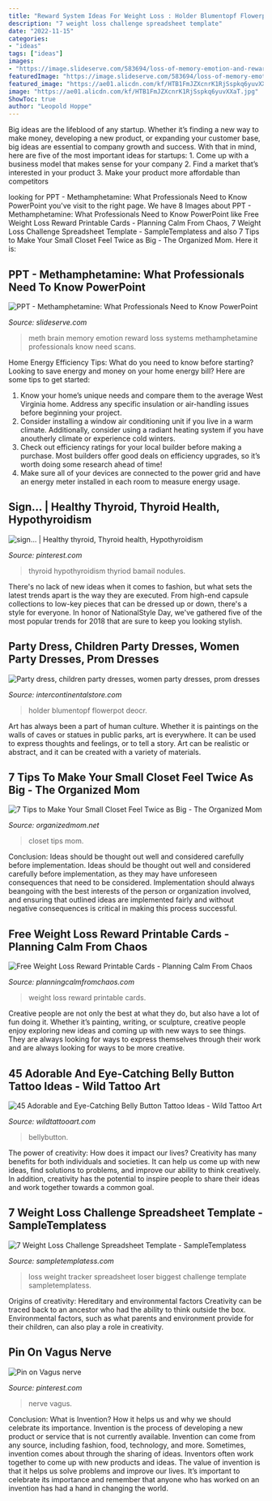 ```yaml
---
title: "Reward System Ideas For Weight Loss : Holder Blumentopf Flowerpot Deocr"
description: "7 weight loss challenge spreadsheet template"
date: "2022-11-15"
categories:
- "ideas"
tags: ["ideas"]
images:
- "https://image.slideserve.com/583694/loss-of-memory-emotion-and-reward-systems-in-the-meth-brain-l.jpg"
featuredImage: "https://image.slideserve.com/583694/loss-of-memory-emotion-and-reward-systems-in-the-meth-brain-l.jpg"
featured_image: "https://ae01.alicdn.com/kf/HTB1FmJZXcnrK1RjSspkq6yuvXXaT.jpg"
image: "https://ae01.alicdn.com/kf/HTB1FmJZXcnrK1RjSspkq6yuvXXaT.jpg"
ShowToc: true
author: "Leopold Hoppe"
---
```



Big ideas are the lifeblood of any startup. Whether it’s finding a new way to make money, developing a new product, or expanding your customer base, big ideas are essential to company growth and success. With that in mind, here are five of the most important ideas for startups: 1. Come up with a business model that makes sense for your company 2. Find a market that’s interested in your product 3. Make your product more affordable than competitors 
	

		
looking for PPT - Methamphetamine: What Professionals Need to Know PowerPoint you've visit to the right page. We have 8 Images about PPT - Methamphetamine: What Professionals Need to Know PowerPoint like Free Weight Loss Reward Printable Cards - Planning Calm From Chaos, 7 Weight Loss Challenge Spreadsheet Template - SampleTemplatess and also 7 Tips to Make Your Small Closet Feel Twice as Big - The Organized Mom. Here it is:
		
    
## PPT - Methamphetamine: What Professionals Need To Know PowerPoint

<img loading=lazy src="https://image.slideserve.com/583694/loss-of-memory-emotion-and-reward-systems-in-the-meth-brain-l.jpg" onerror="this.onerror=null;this.src='https://tse4.mm.bing.net/th?id=OIP.-elHqEqc3KiZ-Y8DNz6ldAHaFj&amp;pid=15.1';" alt="PPT - Methamphetamine: What Professionals Need to Know PowerPoint">

_Source: slideserve.com_

>meth brain memory emotion reward loss systems methamphetamine professionals know need scans. 

	

Home Energy Efficiency Tips: What do you need to know before starting?
Looking to save energy and money on your home energy bill? Here are some tips to get started: 
1. Know your home’s unique needs and compare them to the average West Virginia home. Address any specific insulation or air-handling issues before beginning your project. 
2. Consider installing a window air conditioning unit if you live in a warm climate. Additionally, consider using a radiant heating system if you have anoutherly climate or experience cold winters. 
3. Check out efficiency ratings for your local builder before making a purchase. Most builders offer good deals on efficiency upgrades, so it’s worth doing some research ahead of time! 
4. Make sure all of your devices are connected to the power grid and have an energy meter installed in each room to measure energy usage.

    
## Sign... | Healthy Thyroid, Thyroid Health, Hypothyroidism

<img loading=lazy src="https://i.pinimg.com/736x/05/ca/22/05ca228df48cf84ff0343d2b103bb339--thyroid-issues-thyroid-disease.jpg" onerror="this.onerror=null;this.src='https://tse4.mm.bing.net/th?id=OIP.Bkszp6flrpfhHRNmi-1yPQHaGw&amp;pid=15.1';" alt="sign... | Healthy thyroid, Thyroid health, Hypothyroidism">

_Source: pinterest.com_

>thyroid hypothyroidism thyriod bamail nodules. 

	

There's no lack of new ideas when it comes to fashion, but what sets the latest trends apart is the way they are executed. From high-end capsule collections to low-key pieces that can be dressed up or down, there's a style for everyone. In honor of NationalStyle Day, we've gathered five of the most popular trends for 2018 that are sure to keep you looking stylish.

    
## Party Dress, Children Party Dresses, Women Party Dresses, Prom Dresses

<img loading=lazy src="https://ae01.alicdn.com/kf/HTB1FmJZXcnrK1RjSspkq6yuvXXaT.jpg" onerror="this.onerror=null;this.src='https://tse4.mm.bing.net/th?id=OIP.05Zl9RJ7AT4oV-DSnhShjAHaHa&amp;pid=15.1';" alt="Party dress, children party dresses, women party dresses, prom dresses">

_Source: intercontinentalstore.com_

>holder blumentopf flowerpot deocr. 

	

Art has always been a part of human culture. Whether it is paintings on the walls of caves or statues in public parks, art is everywhere. It can be used to express thoughts and feelings, or to tell a story. Art can be realistic or abstract, and it can be created with a variety of materials.

    
## 7 Tips To Make Your Small Closet Feel Twice As Big - The Organized Mom

<img loading=lazy src="https://www.organizedmom.net/wp-content/uploads/2018/03/unf2017-109.jpg" onerror="this.onerror=null;this.src='https://tse2.mm.bing.net/th?id=OIP.aSr8ujHl0qCGWdie809pmAHaJ4&amp;pid=15.1';" alt="7 Tips to Make Your Small Closet Feel Twice as Big - The Organized Mom">

_Source: organizedmom.net_

>closet tips mom. 

	

Conclusion: Ideas should be thought out well and considered carefully before implementation.
Ideas should be thought out well and considered carefully before implementation, as they may have unforeseen consequences that need to be considered. Implementation should always beangoing with the best interests of the person or organization involved, and ensuring that outlined ideas are implemented fairly and without negative consequences is critical in making this process successful.

    
## Free Weight Loss Reward Printable Cards - Planning Calm From Chaos

<img loading=lazy src="https://planningcalmfromchaos.com/wp-content/uploads/printable-weight-loss-reward-cards.jpg" onerror="this.onerror=null;this.src='https://tse4.mm.bing.net/th?id=OIP.rStibZTvP88qFIISghqrXgHaLH&amp;pid=15.1';" alt="Free Weight Loss Reward Printable Cards - Planning Calm From Chaos">

_Source: planningcalmfromchaos.com_

>weight loss reward printable cards. 

	

Creative people are not only the best at what they do, but also have a lot of fun doing it. Whether it’s painting, writing, or sculpture, creative people enjoy exploring new ideas and coming up with new ways to see things. They are always looking for ways to express themselves through their work and are always looking for ways to be more creative.

    
## 45 Adorable And Eye-Catching Belly Button Tattoo Ideas - Wild Tattoo Art

<img loading=lazy src="https://www.wildtattooart.com/wp-content/uploads/2020/10/belly-button-tattoos-13.jpg" onerror="this.onerror=null;this.src='https://tse1.mm.bing.net/th?id=OIP.QwWLpUXWdq7jL5NYw_WJUgHaII&amp;pid=15.1';" alt="45 Adorable and Eye-Catching Belly Button Tattoo Ideas - Wild Tattoo Art">

_Source: wildtattooart.com_

>bellybutton. 

	

The power of creativity: How does it impact our lives?
Creativity has many benefits for both individuals and societies. It can help us come up with new ideas, find solutions to problems, and improve our ability to think creatively. In addition, creativity has the potential to inspire people to share their ideas and work together towards a common goal.

    
## 7 Weight Loss Challenge Spreadsheet Template - SampleTemplatess

<img loading=lazy src="http://www.sampletemplatess.com/wp-content/uploads/2018/02/weight-loss-challenge-spreadsheet-template-wlrwy-new-biggest-loser-weight-loss-tracker-of-weight-loss-challenge-spreadsheet-template-n4xns.jpg" onerror="this.onerror=null;this.src='https://tse3.mm.bing.net/th?id=OIP.Ek-Ir8gBIUZotVB-WUyhdgHaJZ&amp;pid=15.1';" alt="7 Weight Loss Challenge Spreadsheet Template - SampleTemplatess">

_Source: sampletemplatess.com_

>loss weight tracker spreadsheet loser biggest challenge template sampletemplatess. 

	

Origins of creativity: Hereditary and environmental factors
Creativity can be traced back to an ancestor who had the ability to think outside the box. Environmental factors, such as what parents and environment provide for their children, can also play a role in creativity.

    
## Pin On Vagus Nerve

<img loading=lazy src="https://i.pinimg.com/736x/c0/7d/91/c07d91b01cf442427d88cc144b1d0d92.jpg" onerror="this.onerror=null;this.src='https://tse3.mm.bing.net/th?id=OIP.isjzVf-bTGlHTY-Caer9nQHaHY&amp;pid=15.1';" alt="Pin on Vagus nerve">

_Source: pinterest.com_

>nerve vagus. 

	

Conclusion: What is Invention? How it helps us and why we should celebrate its importance.
Invention is the process of developing a new product or service that is not currently available. Invention can come from any source, including fashion, food, technology, and more. Sometimes, invention comes about through the sharing of ideas. Inventors often work together to come up with new products and ideas. The value of invention is that it helps us solve problems and improve our lives. It’s important to celebrate its importance and remember that anyone who has worked on an invention has had a hand in changing the world.

